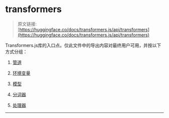 # transformers

> 原文链接: [https://huggingface.co/docs/transformers.js/api/transformers](https://huggingface.co/docs/transformers.js/api/transformers)

Transformers.js库的入口点。仅此文件中的导出内容对最终用户可用，并按以下方式分组：

1.  [管道](./pipelines)

1.  [环境变量](./env)

1.  [模型](./models)

1.  [分词器](./tokenizers)

1.  [处理器](./processors)

* * *
